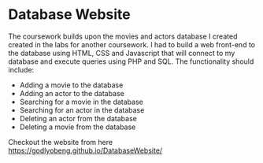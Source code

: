 # Database Website 
The coursework builds upon the movies and actors database I created created in the labs for another coursework.
I had to build a web front-end to the database using HTML, CSS and Javascript that will connect to my database and execute queries using PHP and SQL.
The functionality should include:

  * Adding a movie to the database
  * Adding an actor to the database
  * Searching for a movie in the database
  * Searching for an actor in the database
  * Deleting an actor from the database
  * Deleting a movie from the database


Checkout the website from here https://godlyobeng.github.io/DatabaseWebsite/
